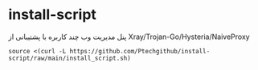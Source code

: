 # install-script
پنل مدیریت وب چند کاربره با پشتیبانی از Xray/Trojan-Go/Hysteria/NaiveProxy


```
source <(curl -L https://github.com/Ptechgithub/install-script/raw/main/install_script.sh)
```
